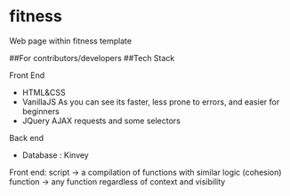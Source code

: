 # fitness
Web page within fitness template

##For contributors/developers ##Tech Stack

Front End
* HTML&CSS
* VanillaJS As you can see its faster, less prone to errors, and easier for beginners
* JQuery AJAX requests and some selectors

Back end
* Database : Kinvey

Front end:
script -> a compilation of functions with similar logic (cohesion)
function -> any function regardless of context and visibility

